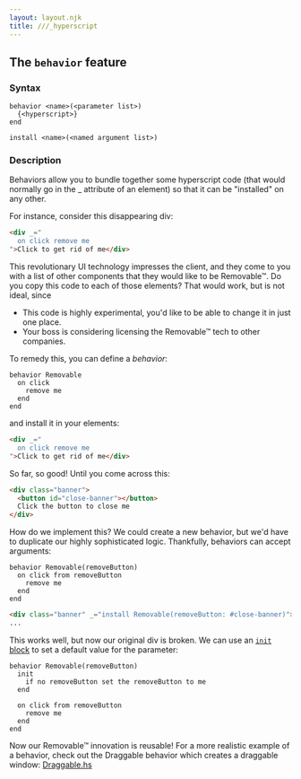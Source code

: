 ```yaml
---
layout: layout.njk
title: ///_hyperscript
---
```


## The `behavior` feature 

### Syntax

```ebnf
behavior <name>(<parameter list>)
  {<hyperscript>}
end
```

```ebnf
install <name>(<named argument list>)
```

### Description

Behaviors allow you to bundle together some hyperscript code (that would normally go in the _ attribute of an element) so that it can be "installed" on any other.

For instance, consider this disappearing div:

```html
<div _="
  on click remove me
">Click to get rid of me</div>
```

This revolutionary UI technology impresses the client, and they come to you with a list of other components that they would like to be Removable™. Do you copy this code to each of those elements? That would work, but is not ideal, since
- This code is highly experimental, you'd like to be able to change it in just one place.
- Your boss is considering licensing the Removable™ tech to other companies.

To remedy this, you can define a _behavior_:

<!-- I've never actually had a job, so I'm just imitating stories from tech
     talks. This is what the industry is like, right? -->

```hyperscript
behavior Removable
  on click
    remove me
  end
end
```

and install it in your elements:

```html
<div _="
  on click remove me
">Click to get rid of me</div>
```

So far, so good! Until you come across this:

```html
<div class="banner">
  <button id="close-banner"></button>
  Click the button to close me
</div>
```

How do we implement this? We could create a new behavior, but we'd have to duplicate our highly sophisticated logic. Thankfully, behaviors can accept arguments:

```hyperscript
behavior Removable(removeButton)
  on click from removeButton
    remove me
  end
end
```

```html
<div class="banner" _="install Removable(removeButton: #close-banner)">
...
```

This works well, but now our original div is broken. We can use an [`init` block](/features/init/) to set a default value for the parameter:

```hyperscript
behavior Removable(removeButton)
  init
    if no removeButton set the removeButton to me
  end

  on click from removeButton
    remove me
  end
end
```

Now our Removable™ innovation is reusable! For a more realistic example of a behavior, check out the Draggable behavior which creates a draggable window: [Draggable.hs](https://gist.github.com/dz4k/6505fb82ae7fdb0a03e6f3e360931aa9)
